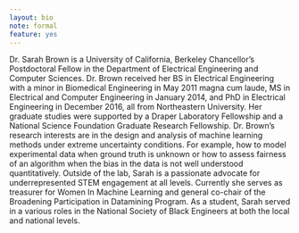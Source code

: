 ```yaml
---
layout: bio
note: formal
feature: yes
---
```


Dr. Sarah Brown is a University of California, Berkeley Chancellor’s Postdoctoral Fellow in the Department of Electrical Engineering and Computer Sciences. Dr. Brown received her BS in Electrical Engineering with a minor in Biomedical Engineering in May 2011 magna cum laude, MS in Electrical and Computer Engineering in January 2014, and PhD in Electrical Engineering in December 2016, all from Northeastern University.  Her graduate studies were supported by a Draper Laboratory Fellowship and a National Science Foundation Graduate Research Fellowship.   Dr. Brown’s research interests are in the design and analysis of machine learning methods under extreme uncertainty conditions.  For example, how to model experimental data when ground truth is unknown or how to assess fairness of an algorithm when the bias in the data is not well understood quantitatively. Outside of the lab, Sarah is a passionate advocate for underrepresented STEM engagement at all levels. Currently she serves as treasurer for Women In Machine Learning and general co-chair of the Broadening Participation in Datamining Program. As a student, Sarah served in a various roles in the National Society of Black Engineers at both the local and national levels.
